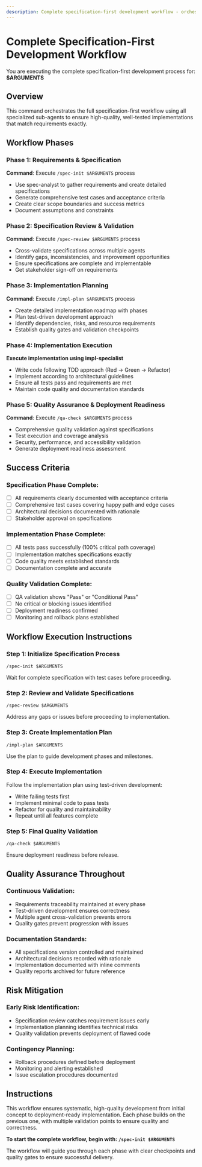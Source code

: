 ```yaml
---
description: Complete specification-first development workflow - orchestrates all phases from requirements to deployment-ready implementation
---
```


# Complete Specification-First Development Workflow

You are executing the complete specification-first development process for: **$ARGUMENTS**

## Overview
This command orchestrates the full specification-first workflow using all specialized sub-agents to ensure high-quality, well-tested implementations that match requirements exactly.

## Workflow Phases

### Phase 1: Requirements & Specification
**Command**: Execute `/spec-init $ARGUMENTS` process
- Use spec-analyst to gather requirements and create detailed specifications
- Generate comprehensive test cases and acceptance criteria
- Create clear scope boundaries and success metrics
- Document assumptions and constraints

### Phase 2: Specification Review & Validation
**Command**: Execute `/spec-review $ARGUMENTS` process  
- Cross-validate specifications across multiple agents
- Identify gaps, inconsistencies, and improvement opportunities
- Ensure specifications are complete and implementable
- Get stakeholder sign-off on requirements

### Phase 3: Implementation Planning
**Command**: Execute `/impl-plan $ARGUMENTS` process
- Create detailed implementation roadmap with phases
- Plan test-driven development approach
- Identify dependencies, risks, and resource requirements
- Establish quality gates and validation checkpoints

### Phase 4: Implementation Execution
**Execute implementation using impl-specialist**
- Write code following TDD approach (Red → Green → Refactor)
- Implement according to architectural guidelines
- Ensure all tests pass and requirements are met
- Maintain code quality and documentation standards

### Phase 5: Quality Assurance & Deployment Readiness
**Command**: Execute `/qa-check $ARGUMENTS` process
- Comprehensive quality validation against specifications
- Test execution and coverage analysis
- Security, performance, and accessibility validation
- Generate deployment readiness assessment

## Success Criteria

### Specification Phase Complete:
- [ ] All requirements clearly documented with acceptance criteria
- [ ] Comprehensive test cases covering happy path and edge cases  
- [ ] Architectural decisions documented with rationale
- [ ] Stakeholder approval on specifications

### Implementation Phase Complete:
- [ ] All tests pass successfully (100% critical path coverage)
- [ ] Implementation matches specifications exactly
- [ ] Code quality meets established standards
- [ ] Documentation complete and accurate

### Quality Validation Complete:
- [ ] QA validation shows "Pass" or "Conditional Pass" 
- [ ] No critical or blocking issues identified
- [ ] Deployment readiness confirmed
- [ ] Monitoring and rollback plans established

## Workflow Execution Instructions

### Step 1: Initialize Specification Process
```
/spec-init $ARGUMENTS
```
Wait for complete specification with test cases before proceeding.

### Step 2: Review and Validate Specifications  
```
/spec-review $ARGUMENTS
```
Address any gaps or issues before proceeding to implementation.

### Step 3: Create Implementation Plan
```
/impl-plan $ARGUMENTS
```
Use the plan to guide development phases and milestones.

### Step 4: Execute Implementation
Follow the implementation plan using test-driven development:
- Write failing tests first
- Implement minimal code to pass tests
- Refactor for quality and maintainability
- Repeat until all features complete

### Step 5: Final Quality Validation
```
/qa-check $ARGUMENTS
```
Ensure deployment readiness before release.

## Quality Assurance Throughout

### Continuous Validation:
- Requirements traceability maintained at every phase
- Test-driven development ensures correctness
- Multiple agent cross-validation prevents errors
- Quality gates prevent progression with issues

### Documentation Standards:
- All specifications version controlled and maintained
- Architectural decisions recorded with rationale
- Implementation documented with inline comments
- Quality reports archived for future reference

## Risk Mitigation

### Early Risk Identification:
- Specification review catches requirement issues early
- Implementation planning identifies technical risks
- Quality validation prevents deployment of flawed code

### Contingency Planning:
- Rollback procedures defined before deployment
- Monitoring and alerting established
- Issue escalation procedures documented

## Instructions
This workflow ensures systematic, high-quality development from initial concept to deployment-ready implementation. Each phase builds on the previous one, with multiple validation points to ensure quality and correctness.

**To start the complete workflow, begin with: `/spec-init $ARGUMENTS`**

The workflow will guide you through each phase with clear checkpoints and quality gates to ensure successful delivery.